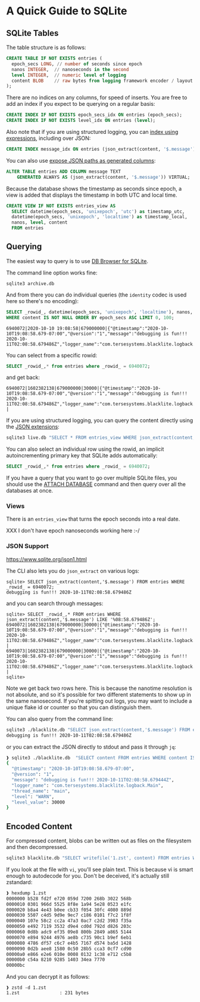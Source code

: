# A Quick Guide to SQLite

## SQLite Tables

The table structure is as follows:

```sql
CREATE TABLE IF NOT EXISTS entries (
  epoch_secs LONG, // number of seconds since epoch
  nanos INTEGER,  // nanoseconds in the second
  level INTEGER,  // numeric level of logging
  content BLOB    // raw bytes from logging framework encoder / layout
);
```

There are no indices on any columns, for speed of inserts.  You are free to add an index if you expect to be querying on a regular basis:

```sql
CREATE INDEX IF NOT EXISTS epoch_secs_idx ON entries (epoch_secs);
CREATE INDEX IF NOT EXISTS level_idx ON entries (level);
```

Also note that if you are using structured logging, you can [index using expressions](https://www.sqlite.org/expridx.html), including over JSON:

```sql
CREATE INDEX message_idx ON entries (json_extract(content, '$.message') COLLATE NOCASE);
```

You can also use [expose JSON paths as generated columns](https://dgl.cx/2020/06/sqlite-json-support):

```sql
ALTER TABLE entries ADD COLUMN message TEXT
    GENERATED ALWAYS AS (json_extract(content, '$.message')) VIRTUAL;
```

Because the database shows the timestamp as seconds since epoch, a view is added that displays the timestamp in both UTC and local time.

```sql
CREATE VIEW IF NOT EXISTS entries_view AS
  SELECT datetime(epoch_secs, 'unixepoch', 'utc') as timestamp_utc,
  datetime(epoch_secs, 'unixepoch', 'localtime') as timestamp_local,
  nanos, level, content
  FROM entries
```

## Querying

The easiest way to query is to use [DB Browser for SQLite](https://sqlitebrowser.org/).

The command line option works fine:

```
sqlite3 archive.db
```

And from there you can do individual queries (the `identity` codec is used here so there's no
 encoding):

```sql
SELECT _rowid_, datetime(epoch_secs, 'unixepoch', 'localtime'), nanos, content FROM entries
WHERE content IS NOT NULL ORDER BY epoch_secs ASC LIMIT 0, 100;
```

```
6940072|2020-10-10 19:08:58|679000000|{"@timestamp":"2020-10-10T19:08:58.679-07:00","@version":"1","message":"debugging is fun!!! 2020-10-11T02:08:58.679486Z","logger_name":"com.tersesystems.blacklite.logback.Main","thread_name":"main","level":"WARN","level_value":30000}
```

You can select from a specific rowid:

```sql
SELECT _rowid_,* from entries where _rowid_ = 6940072;
```

and get back:

```
6940072|1602382138|679000000|30000|{"@timestamp":"2020-10-10T19:08:58.679-07:00","@version":"1","message":"debugging is fun!!! 2020-10-11T02:08:58.679486Z","logger_name":"com.tersesystems.blacklite.logback.Main","thread_name":"main","level":"WARN","level_value":30000}
|
```

If you are using structured logging, you can query the content directly using the [JSON
 extensions](https://www.sqlite.org/json1.html):

```bash
sqlite3 live.db "SELECT * FROM entries_view WHERE json_extract(content, '$.message') LIKE 'warning%' LIMIT 1"
```

You can also select an individual row using the rowid, an implicit autoincrementing primary key that SQLite adds automatically:

```sql
SELECT _rowid_,* from entries where _rowid_ = 6940072;
```

If you have a query that you want to go over multiple SQLite files, you should use the [ATTACH DATABASE](https://www.sqlite.org/lang_attach.html) command and then query over all the databases at once.

### Views

There is an `entries_view` that turns the epoch seconds into a real date.

XXX I don't have epoch nanoseconds working here :-/

### JSON Support

https://www.sqlite.org/json1.html

The CLI also lets you do `json_extract` on various logs:

```
sqlite> SELECT json_extract(content,'$.message') FROM entries WHERE _rowid_ = 6940072;
debugging is fun!!! 2020-10-11T02:08:58.679486Z
```

and you can search through messages:

```
sqlite> SELECT _rowid_,* FROM entries WHERE json_extract(content,'$.message') LIKE '%08:58.679486Z';
6940072|1602382138|679000000|30000|{"@timestamp":"2020-10-10T19:08:58.679-07:00","@version":"1","message":"debugging is fun!!! 2020-10-11T02:08:58.679486Z","logger_name":"com.tersesystems.blacklite.logback.Main","thread_name":"main","level":"WARN","level_value":30000}
|
6940073|1602382138|679000000|30000|{"@timestamp":"2020-10-10T19:08:58.679-07:00","@version":"1","message":"debugging is fun!!! 2020-10-11T02:08:58.679486Z","logger_name":"com.tersesystems.blacklite.logback.Main","thread_name":"main","level":"WARN","level_value":30000}
|
sqlite>
```

Note we get back two rows here.  This is because the nanotime resolution is not absolute, and so it's possible for two different statements to show up in the same nanosecond.  If you're spitting out logs, you may want to include a unique flake id or counter so that you can distinguish them.

You can also query from the command line:

```bash
sqlite3 ./blacklite.db "SELECT json_extract(content,'$.message') FROM entries WHERE _rowid_ = 6940072"
debugging is fun!!! 2020-10-11T02:08:58.679486Z
```

or you can extract the JSON directly to stdout and pass it through `jq`:

```bash
❱ sqlite3 ./blacklite.db  "SELECT content FROM entries WHERE content IS NOT NULL LIMIT 1" | jq
{
  "@timestamp": "2020-10-10T19:08:58.679-07:00",
  "@version": "1",
  "message": "debugging is fun!!! 2020-10-11T02:08:58.679444Z",
  "logger_name": "com.tersesystems.blacklite.logback.Main",
  "thread_name": "main",
  "level": "WARN",
  "level_value": 30000
}
```

## Encoded Content

For compressed content, blobs can be written out as files on the filesystem and then decompressed.

```bash
sqlite3 blacklite.db "SELECT writefile('1.zst', content) FROM entries WHERE _rowid_ = 1"
```

If you look at the file with `vi`, you'll see plain text.  This is because vi is smart enough to autodecode for you. Don't be deceived, it's actually still zstandard:

```bash
❱ hexdump 1.zst
0000000 b528 fd2f e720 059d 7200 268b 3022 568b
0000010 0301 966d 5525 8f8e 1a94 5e28 0523 e1fc
0000020 b8a4 4e43 b0ee cb33 f054 30fc 4080 889d
0000030 5507 c4d5 9d9e 9ec7 c186 0101 f7c2 1f8f
0000040 107e 58c2 cc2a 47a3 0ac7 c2d2 3983 f35a
0000050 e492 7119 3532 d9e4 cd0d 792d d826 203c
0000060 0d8b adc9 ef35 09e8 800b 2849 a865 5144
0000070 e894 9244 4976 ae8b c735 90c1 b9ef 6eb1
0000080 4786 df57 c6c7 e4b5 7167 d574 ba5d 1428
0000090 0d2b aee8 1580 0c50 28b5 cca3 0cf7 cd90
00000a0 e866 e2e6 010e 0008 0132 1c38 e712 c5b8
00000b0 c54a 8210 9285 1403 34ea 7770
00000bc
```

And you can decrypt it as follows:

```
❱ zstd -d 1.zst
1.zst               : 231 bytes
```
